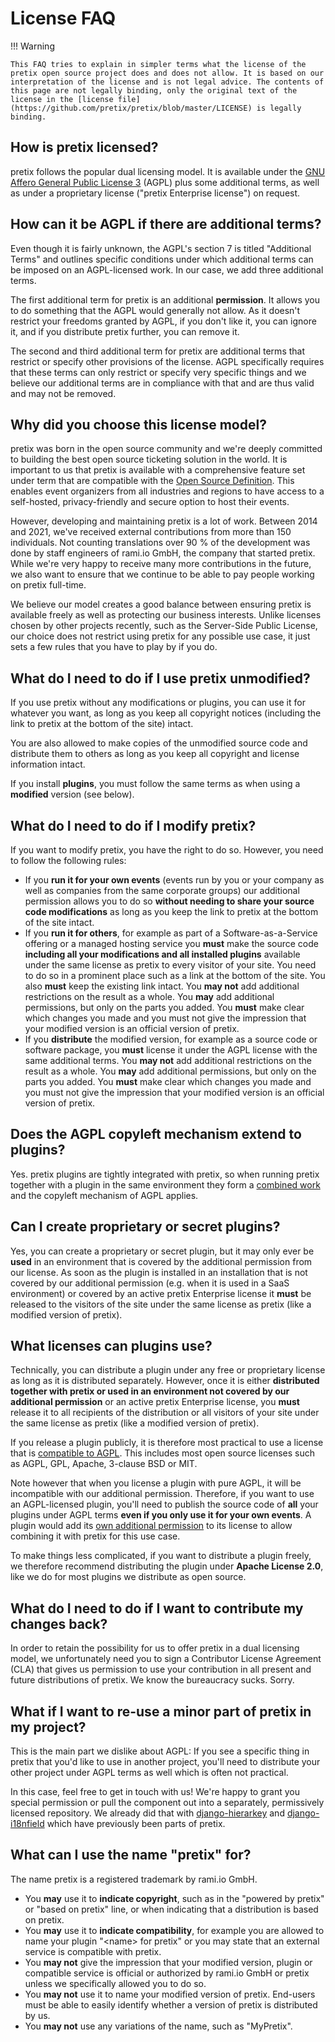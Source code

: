 # License FAQ

!!! Warning

    This FAQ tries to explain in simpler terms what the license of the pretix open source project does and does not allow. It is based on our interpretation of the license and is not legal advice. The contents of this page are not legally binding, only the original text of the license in the [license file](https://github.com/pretix/pretix/blob/master/LICENSE) is legally binding.

## How is pretix licensed?

pretix follows the popular dual licensing model. It is available under the [GNU Affero General Public License 3](https://www.gnu.org/licenses/agpl-3.0.en.html) (AGPL) plus some additional terms, as well as under a proprietary license ("pretix Enterprise license") on request.

## How can it be AGPL if there are additional terms?

Even though it is fairly unknown, the AGPL's section 7 is titled "Additional Terms" and outlines specific conditions under which additional terms can be imposed on an AGPL-licensed work. In our case, we add three additional terms.

The first additional term for pretix is an additional **permission**. It allows you to do something that the AGPL would generally not allow. As it doesn't restrict your freedoms granted by AGPL, if you don't like it, you can ignore it, and if you distribute pretix further, you can remove it.

The second and third additional term for pretix are additional terms that restrict or specify other provisions of the license. AGPL specifically requires that these terms can only restrict or specify very specific things and we believe our additional terms are in compliance with that and are thus valid and may not be removed.

## Why did you choose this license model?

pretix was born in the open source community and we're deeply committed to building the best open source ticketing solution in the world. It is important to us that pretix is available with a comprehensive feature set under term that are compatible with the [Open Source Definition](https://opensource.org/osd). This enables event organizers from all industries and regions to have access to a self-hosted, privacy-friendly and secure option to host their events.

However, developing and maintaining pretix is a lot of work. Between 2014 and 2021, we've received external contributions from more than 150 individuals. Not counting translations over 90 % of the development was done by staff engineers of rami.io GmbH, the company that started pretix. While we're very happy to receive many more contributions in the future, we also want to ensure that we continue to be able to pay people working on pretix full-time.

We believe our model creates a good balance between ensuring pretix is available freely as well as protecting our business interests. Unlike licenses chosen by other projects recently, such as the Server-Side Public License, our choice does not restrict using pretix for any possible use case, it just sets a few rules that you have to play by if you do.

## What do I need to do if I use pretix unmodified?

If you use pretix without any modifications or plugins, you can use it for whatever you want, as long as you keep all copyright notices (including the link to pretix at the bottom of the site) intact.

You are also allowed to make copies of the unmodified source code and distribute them to others as long as you keep all copyright and license information intact.

If you install **plugins**, you must follow the same terms as when using a **modified** version (see below).

## What do I need to do if I modify pretix?

If you want to modify pretix, you have the right to do so. However, you need to follow the following rules:

-   If you **run it for your own events** (events run by you or your company as well as companies from the same corporate groups) our additional permission allows you to do so **without needing to share your source code modifications** as long as you keep the link to pretix at the bottom of the site intact.
-   If you **run it for others**, for example as part of a Software-as-a-Service offering or a managed hosting service you **must** make the source code **including all your modifications and all installed plugins** available under the same license as pretix to every visitor of your site. You need to do so in a prominent place such as a link at the bottom of the site. You also **must** keep the existing link intact. You **may not** add additional restrictions on the result as a whole. You **may** add additional permissions, but only on the parts you added. You **must** make clear which changes you made and you must not give the impression that your modified version is an official version of pretix.
-   If you **distribute** the modified version, for example as a source code or software package, you **must** license it under the AGPL license with the same additional terms. You **may not** add additional restrictions on the result as a whole. You **may** add additional permissions, but only on the parts you added. You **must** make clear which changes you made and you must not give the impression that your modified version is an official version of pretix.

## Does the AGPL copyleft mechanism extend to plugins?

Yes. pretix plugins are tightly integrated with pretix, so when running pretix together with a plugin in the same environment they form a [combined work](https://www.gnu.org/licenses/gpl-faq.html#GPLPlugins) and the copyleft mechanism of AGPL applies.

## Can I create proprietary or secret plugins?

Yes, you can create a proprietary or secret plugin, but it may only ever be **used** in an environment that is covered by the additional permission from our license. As soon as the plugin is installed in an installation that is not covered by our additional permission (e.g. when it is used in a SaaS environment) or covered by an active pretix Enterprise license it **must** be released to the visitors of the site under the same license as pretix (like a modified version of pretix).

## What licenses can plugins use?

Technically, you can distribute a plugin under any free or proprietary license as long as it is distributed separately. However, once it is either **distributed together with pretix or used in an environment not covered by our additional permission** or an active pretix Enterprise license, you **must** release it to all recipients of the distribution or all visitors of your site under the same license as pretix (like a modified version of pretix).

If you release a plugin publicly, it is therefore most practical to use a license that is [compatible to AGPL](https://www.gnu.org/licenses/license-list.en.html#GPLCompatibleLicenses). This includes most open source licenses such as AGPL, GPL, Apache, 3-clause BSD or MIT.

Note however that when you license a plugin with pure AGPL, it will be incompatible with our additional permission. Therefore, if you want to use an AGPL-licensed plugin, you'll need to publish the source code of **all** your plugins under AGPL terms **even if you only use it for your own events**. A plugin would add its [own additional permission](https://www.gnu.org/licenses/gpl-faq.html#GPLIncompatibleLibs) to its license to allow combining it with pretix for this use case.

To make things less complicated, if you want to distribute a plugin freely, we therefore recommend distributing the plugin under **Apache License 2.0**, like we do for most plugins we distribute as open source.

## What do I need to do if I want to contribute my changes back?

In order to retain the possibility for us to offer pretix in a dual licensing model, we unfortunately need you to sign a Contributor License Agreement (CLA) that gives us permission to use your contribution in all present and future distributions of pretix. We know the bureaucracy sucks. Sorry.

## What if I want to re-use a minor part of pretix in my project?

This is the main part we dislike about AGPL: If you see a specific thing in pretix that you'd like to use in another project, you'll need to distribute your other project under AGPL terms as well which is often not practical.

In this case, feel free to get in touch with us! We're happy to grant you special permission or pull the component out into a separately, permissively licensed repository. We already did that with [django-hierarkey](https://github.com/raphaelm/django-hierarkey) and [django-i18nfield](https://github.com/raphaelm/django-i18nfield) which have previously been parts of pretix.

## What can I use the name "pretix" for?

The name pretix is a registered trademark by rami.io GmbH.

-   You **may** use it to **indicate copyright**, such as in the "powered by pretix" or "based on pretix" line, or when indicating that a distribution is based on pretix.
-   You **may** use it to **indicate compatibility**, for example you are allowed to name your plugin "&lt;name&gt; for pretix" or you may state that an external service is compatible with pretix.
-   You **may not** give the impression that your modified version, plugin or compatible service is official or authorized by rami.io GmbH or pretix unless we specifically allowed you to do so.
-   You **may not** use it to name your modified version of pretix. End-users must be able to easily identify whether a version of pretix is distributed by us.
-   You **may not** use any variations of the name, such as "MyPretix".
